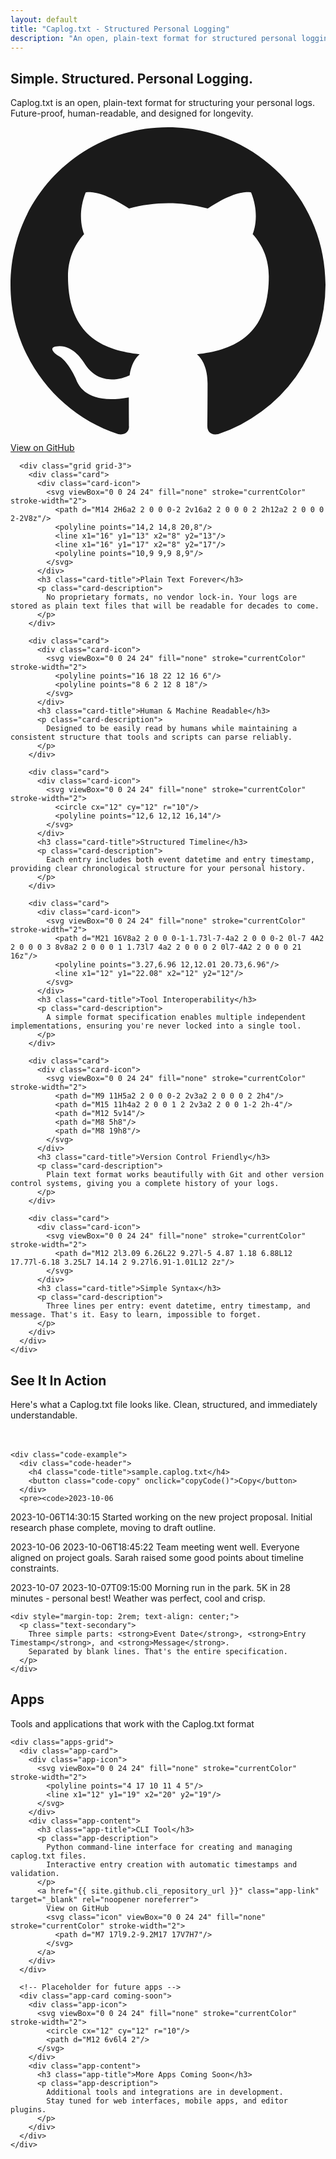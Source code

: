 ```yaml
---
layout: default
title: "Caplog.txt - Structured Personal Logging"
description: "An open, plain-text format for structured personal logging. Future-proof, human-readable, and machine-parseable."
---
```


<section id="hero" class="section section-hero">
  <div class="container">
    <div class="hero">
      <h1 class="hero-title">
        Simple. Structured. <span class="text-accent">Personal Logging.</span>
      </h1>
      <p class="hero-subtitle">
        Caplog.txt is an open, plain-text format for structuring your personal logs. 
        Future-proof, human-readable, and designed for longevity.
      </p>
      <div class="hero-actions">
        <!-- <a href="#syntax-example" class="btn btn-primary">
          See it in Action
          <svg class="icon" viewBox="0 0 24 24" fill="none" stroke="currentColor" stroke-width="2">
            <path d="M7 17l9.2-9.2M17 17V7H7"/>
          </svg>
        </a> -->
        <a href="{{ site.github.repository_url }}" class="btn btn-outline" target="_blank" rel="noopener noreferrer">
          <svg class="icon" viewBox="0 0 24 24" fill="currentColor">
            <path d="M12 0C5.37 0 0 5.37 0 12c0 5.31 3.435 9.795 8.205 11.385.6.105.825-.255.825-.57 0-.285-.015-1.23-.015-2.235-3.015.555-3.795-.735-4.035-1.41-.135-.345-.72-1.41-1.23-1.695-.42-.225-1.02-.78-.015-.795.945-.015 1.62.87 1.845 1.23 1.08 1.815 2.805 1.305 3.495.99.105-.78.42-1.305.765-1.605-2.67-.3-5.46-1.335-5.46-5.925 0-1.305.465-2.385 1.23-3.225-.12-.3-.54-1.53.12-3.18 0 0 1.005-.315 3.3 1.23.96-.27 1.98-.405 3-.405s2.04.135 3 .405c2.295-1.56 3.3-1.23 3.3-1.23.66 1.65.24 2.88.12 3.18.765.84 1.23 1.905 1.23 3.225 0 4.605-2.805 5.625-5.475 5.925.435.375.81 1.095.81 2.22 0 1.605-.015 2.895-.015 3.3 0 .315.225.69.825.57A12.02 12.02 0 0024 12c0-6.63-5.37-12-12-12z"/>
          </svg>
          View on GitHub
        </a>
      </div>
    </div>
  </div>
</section>


<section id="features" class="section section-features">
  <div class="container">
    <div class="features">
      <!-- <div class="features-header">
        <h2 class="features-title">Built for the Long Term</h2>
        <p class="features-subtitle">
          Every design decision prioritizes longevity, simplicity, and interoperability across tools and platforms.
        </p>
      </div> -->
      
      <div class="grid grid-3">
        <div class="card">
          <div class="card-icon">
            <svg viewBox="0 0 24 24" fill="none" stroke="currentColor" stroke-width="2">
              <path d="M14 2H6a2 2 0 0 0-2 2v16a2 2 0 0 0 2 2h12a2 2 0 0 0 2-2V8z"/>
              <polyline points="14,2 14,8 20,8"/>
              <line x1="16" y1="13" x2="8" y2="13"/>
              <line x1="16" y1="17" x2="8" y2="17"/>
              <polyline points="10,9 9,9 8,9"/>
            </svg>
          </div>
          <h3 class="card-title">Plain Text Forever</h3>
          <p class="card-description">
            No proprietary formats, no vendor lock-in. Your logs are stored as plain text files that will be readable for decades to come.
          </p>
        </div>
        
        <div class="card">
          <div class="card-icon">
            <svg viewBox="0 0 24 24" fill="none" stroke="currentColor" stroke-width="2">
              <polyline points="16 18 22 12 16 6"/>
              <polyline points="8 6 2 12 8 18"/>
            </svg>
          </div>
          <h3 class="card-title">Human & Machine Readable</h3>
          <p class="card-description">
            Designed to be easily read by humans while maintaining a consistent structure that tools and scripts can parse reliably.
          </p>
        </div>
        
        <div class="card">
          <div class="card-icon">
            <svg viewBox="0 0 24 24" fill="none" stroke="currentColor" stroke-width="2">
              <circle cx="12" cy="12" r="10"/>
              <polyline points="12,6 12,12 16,14"/>
            </svg>
          </div>
          <h3 class="card-title">Structured Timeline</h3>
          <p class="card-description">
            Each entry includes both event datetime and entry timestamp, providing clear chronological structure for your personal history.
          </p>
        </div>
        
        <div class="card">
          <div class="card-icon">
            <svg viewBox="0 0 24 24" fill="none" stroke="currentColor" stroke-width="2">
              <path d="M21 16V8a2 2 0 0 0-1-1.73l-7-4a2 2 0 0 0-2 0l-7 4A2 2 0 0 0 3 8v8a2 2 0 0 0 1 1.73l7 4a2 2 0 0 0 2 0l7-4A2 2 0 0 0 21 16z"/>
              <polyline points="3.27,6.96 12,12.01 20.73,6.96"/>
              <line x1="12" y1="22.08" x2="12" y2="12"/>
            </svg>
          </div>
          <h3 class="card-title">Tool Interoperability</h3>
          <p class="card-description">
            A simple format specification enables multiple independent implementations, ensuring you're never locked into a single tool.
          </p>
        </div>
        
        <div class="card">
          <div class="card-icon">
            <svg viewBox="0 0 24 24" fill="none" stroke="currentColor" stroke-width="2">
              <path d="M9 11H5a2 2 0 0 0-2 2v3a2 2 0 0 0 2 2h4"/>
              <path d="M15 11h4a2 2 0 0 1 2 2v3a2 2 0 0 1-2 2h-4"/>
              <path d="M12 5v14"/>
              <path d="M8 5h8"/>
              <path d="M8 19h8"/>
            </svg>
          </div>
          <h3 class="card-title">Version Control Friendly</h3>
          <p class="card-description">
            Plain text format works beautifully with Git and other version control systems, giving you a complete history of your logs.
          </p>
        </div>
        
        <div class="card">
          <div class="card-icon">
            <svg viewBox="0 0 24 24" fill="none" stroke="currentColor" stroke-width="2">
              <path d="M12 2l3.09 6.26L22 9.27l-5 4.87 1.18 6.88L12 17.77l-6.18 3.25L7 14.14 2 9.27l6.91-1.01L12 2z"/>
            </svg>
          </div>
          <h3 class="card-title">Simple Syntax</h3>
          <p class="card-description">
            Three lines per entry: event datetime, entry timestamp, and message. That's it. Easy to learn, impossible to forget.
          </p>
        </div>
      </div>
    </div>
  </div>
</section>

<section id="syntax-example" class="section">
  <div class="container">
    <div class="text-center" style="margin-bottom: 3rem;">
      <h2>See It In Action</h2>
      <p class="text-lg">
        Here's what a Caplog.txt file looks like. Clean, structured, and immediately understandable.
      </p>
    </div>
    
    <div class="code-example">
      <div class="code-header">
        <h4 class="code-title">sample.caplog.txt</h4>
        <button class="code-copy" onclick="copyCode()">Copy</button>
      </div>
      <pre><code>2023-10-06
2023-10-06T14:30:15
Started working on the new project proposal. 
Initial research phase complete, moving to draft outline.

2023-10-06
2023-10-06T18:45:22
Team meeting went well. Everyone aligned on project goals.
Sarah raised some good points about timeline constraints.

2023-10-07
2023-10-07T09:15:00
Morning run in the park. 5K in 28 minutes - personal best!
Weather was perfect, cool and crisp.</code></pre>
    </div>
    
    <div style="margin-top: 2rem; text-align: center;">
      <p class="text-secondary">
        Three simple parts: <strong>Event Date</strong>, <strong>Entry Timestamp</strong>, and <strong>Message</strong>.
        Separated by blank lines. That's the entire specification.
      </p>
    </div>
  </div>
</section>

<section id="apps" class="section section-apps">
  <div class="container">
    <div class="apps-header">
      <h2>Apps</h2>
      <p class="apps-subtitle">
        Tools and applications that work with the Caplog.txt format
      </p>
    </div>
    
    <div class="apps-grid">
      <div class="app-card">
        <div class="app-icon">
          <svg viewBox="0 0 24 24" fill="none" stroke="currentColor" stroke-width="2">
            <polyline points="4 17 10 11 4 5"/>
            <line x1="12" y1="19" x2="20" y2="19"/>
          </svg>
        </div>
        <div class="app-content">
          <h3 class="app-title">CLI Tool</h3>
          <p class="app-description">
            Python command-line interface for creating and managing caplog.txt files. 
            Interactive entry creation with automatic timestamps and validation.
          </p>
          <a href="{{ site.github.cli_repository_url }}" class="app-link" target="_blank" rel="noopener noreferrer">
            View on GitHub
            <svg class="icon" viewBox="0 0 24 24" fill="none" stroke="currentColor" stroke-width="2">
              <path d="M7 17l9.2-9.2M17 17V7H7"/>
            </svg>
          </a>
        </div>
      </div>
      
      <!-- Placeholder for future apps -->
      <div class="app-card coming-soon">
        <div class="app-icon">
          <svg viewBox="0 0 24 24" fill="none" stroke="currentColor" stroke-width="2">
            <circle cx="12" cy="12" r="10"/>
            <path d="M12 6v6l4 2"/>
          </svg>
        </div>
        <div class="app-content">
          <h3 class="app-title">More Apps Coming Soon</h3>
          <p class="app-description">
            Additional tools and integrations are in development. 
            Stay tuned for web interfaces, mobile apps, and editor plugins.
          </p>
        </div>
      </div>
    </div>
  </div>
</section>

<!-- <section id="terminal-example" class="section">
  <div class="container">
    <div class="grid grid-2" style="align-items: center;">
      <div>
        <h2>Command Line Tool</h2>
        <p>
          Get started immediately with our Python CLI tool. It handles the format details 
          so you can focus on capturing your thoughts and experiences.
        </p>
        
        <div class="btn-group">
          <a href="{{ site.github.cli_repository_url }}" class="btn btn-primary" target="_blank" rel="noopener noreferrer">
            Download CLI Tool
          </a>
          <a href="{{ site.github.cli_repository_url }}#usage" class="btn btn-outline" target="_blank" rel="noopener noreferrer">
            View Documentation
          </a>
        </div>
      </div>
      
      <div>
        <div class="code-example">
          <div class="code-header">
            <h4 class="code-title">Terminal</h4>
          </div>
          <pre><code>$ python3 caplog.py ~/my-journal.txt
            Enter the entry date (Press enter to accept the default 2023-10-07):
            Enter the entry message (empty line to exit):
            Had a productive day working on the website.
            The new design is coming together nicely.
              Entry added successfully!</code></pre>
        </div>
      </div>
    </div>
  </div>
</section> -->

<script>
function copyCode() {
  const code = document.querySelector('.code-example pre code').textContent;
  navigator.clipboard.writeText(code).then(function() {
    const button = document.querySelector('.code-copy');
    const originalText = button.textContent;
    button.textContent = 'Copied!';
    setTimeout(function() {
      button.textContent = originalText;
    }, 2000);
  });
}
</script>